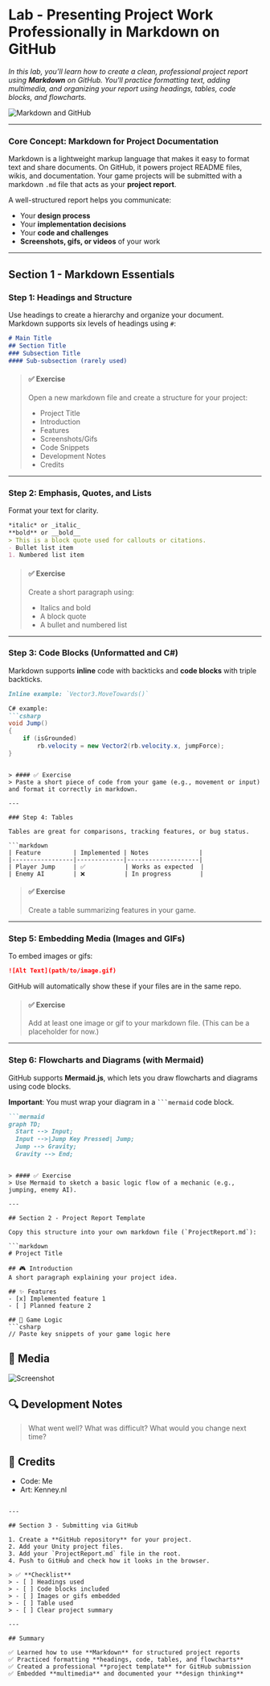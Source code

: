 # Lab - Presenting Project Work Professionally in Markdown on GitHub

*In this lab, you’ll learn how to create a clean, professional project report using **Markdown** on GitHub. You'll practice formatting text, adding multimedia, and organizing your report using headings, tables, code blocks, and flowcharts.*

![Markdown and GitHub](https://github.githubassets.com/images/modules/logos_page/GitHub-Mark.png)

---

### **Core Concept: Markdown for Project Documentation**

Markdown is a lightweight markup language that makes it easy to format text and share documents. On GitHub, it powers project README files, wikis, and documentation. Your game projects will be submitted with a markdown `.md` file that acts as your **project report**.

A well-structured report helps you communicate:
- Your **design process**
- Your **implementation decisions**
- Your **code and challenges**
- **Screenshots, gifs, or videos** of your work

---

## Section 1 - Markdown Essentials

### Step 1: Headings and Structure

Use headings to create a hierarchy and organize your document.  
Markdown supports six levels of headings using `#`:

```markdown
# Main Title
## Section Title
### Subsection Title
#### Sub-subsection (rarely used)
```

> #### ✅ Exercise
> Open a new markdown file and create a structure for your project:
> - Project Title
> - Introduction
> - Features
> - Screenshots/Gifs
> - Code Snippets
> - Development Notes
> - Credits

---

### Step 2: Emphasis, Quotes, and Lists

Format your text for clarity.

```markdown
*italic* or _italic_  
**bold** or __bold__  
> This is a block quote used for callouts or citations.
- Bullet list item
1. Numbered list item
```

> #### ✅ Exercise
> Create a short paragraph using:
> - Italics and bold
> - A block quote
> - A bullet and numbered list

---

### Step 3: Code Blocks (Unformatted and C#)

Markdown supports **inline** code with backticks and **code blocks** with triple backticks.

```markdown
Inline example: `Vector3.MoveTowards()`

C# example:
```csharp
void Jump()
{
    if (isGrounded)
        rb.velocity = new Vector2(rb.velocity.x, jumpForce);
}
```
```

> #### ✅ Exercise
> Paste a short piece of code from your game (e.g., movement or input) and format it correctly in markdown.

---

### Step 4: Tables

Tables are great for comparisons, tracking features, or bug status.

```markdown
| Feature         | Implemented | Notes              |
|-----------------|-------------|--------------------|
| Player Jump     | ✅           | Works as expected  |
| Enemy AI        | ❌           | In progress        |
```

> #### ✅ Exercise
> Create a table summarizing features in your game.

---

### Step 5: Embedding Media (Images and GIFs)

To embed images or gifs:

```markdown
![Alt Text](path/to/image.gif)
```

GitHub will automatically show these if your files are in the same repo.

> #### ✅ Exercise
> Add at least one image or gif to your markdown file. (This can be a placeholder for now.)

---

### Step 6: Flowcharts and Diagrams (with Mermaid)

GitHub supports **Mermaid.js**, which lets you draw flowcharts and diagrams using code blocks.

**Important**: You must wrap your diagram in a ` ```mermaid ` code block.

```markdown
```mermaid
graph TD;
  Start --> Input;
  Input -->|Jump Key Pressed| Jump;
  Jump --> Gravity;
  Gravity --> End;
```
```

> #### ✅ Exercise
> Use Mermaid to sketch a basic logic flow of a mechanic (e.g., jumping, enemy AI).

---

## Section 2 - Project Report Template

Copy this structure into your own markdown file (`ProjectReport.md`):

```markdown
# Project Title

## 🎮 Introduction
A short paragraph explaining your project idea.

## ✨ Features
- [x] Implemented feature 1
- [ ] Planned feature 2

## 🧠 Game Logic
```csharp
// Paste key snippets of your game logic here
```

## 📸 Media
![Screenshot](screenshots/level1.png)

## 🔍 Development Notes
> What went well?
> What was difficult?
> What would you change next time?

## 🙌 Credits
- Code: Me
- Art: Kenney.nl
```

---

## Section 3 - Submitting via GitHub

1. Create a **GitHub repository** for your project.
2. Add your Unity project files.
3. Add your `ProjectReport.md` file in the root.
4. Push to GitHub and check how it looks in the browser.

> ✅ **Checklist**
> - [ ] Headings used
> - [ ] Code blocks included
> - [ ] Images or gifs embedded
> - [ ] Table used
> - [ ] Clear project summary

---

## Summary

✅ Learned how to use **Markdown** for structured project reports  
✅ Practiced formatting **headings, code, tables, and flowcharts**  
✅ Created a professional **project template** for GitHub submission  
✅ Embedded **multimedia** and documented your **design thinking**
